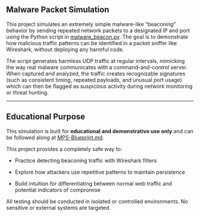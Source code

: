 ## Malware Packet Simulation

This project simulates an extremely simple malware-like “beaconing” behavior by sending repeated network packets to a designated IP and port using the Python script in [malware_beacon.py](./malware_beacon.py). The goal is to demonstrate how malicious traffic patterns can be identified in a packet sniffer like Wireshark, without deploying any harmful code.


The script generates harmless UDP traffic at regular intervals, mimicking the way real malware communicates with a command-and-control server. When captured and analyzed, the traffic creates recognizable signatures (such as consistent timing, repeated payloads, and unusual port usage) which can then be flagged as suspicious activity during network monitoring or threat hunting.



---



## Educational Purpose

This simulation is built for **educational and demonstrative use only** and can be followed along at [MPS-Blueprint.md](./MPS-Blueprint.md).  
  
This project provides a completely safe way to:

- Practice detecting beaconing traffic with Wireshark filters

- Explore how attackers use repetitive patterns to maintain persistence

- Build intuition for differentiating between normal web traffic and potential indicators of compromise



All testing should be conducted in isolated or controlled environments. No sensitive or external systems are targeted.



